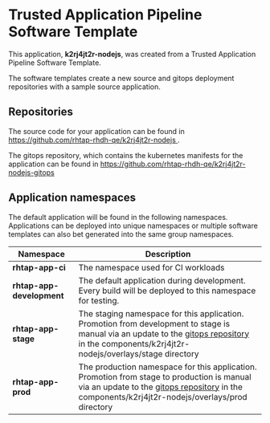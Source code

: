 # Trusted Application Pipeline Software Template

This application, **k2rj4jt2r-nodejs**, was created from a Trusted Application Pipeline Software Template.

The software templates create a new source and gitops deployment repositories with a sample source application. 

## Repositories

The source code for your application can be found in [https://github.com/rhtap-rhdh-qe/k2rj4jt2r-nodejs ](https://github.com/rhtap-rhdh-qe/k2rj4jt2r-nodejs ).
 
The gitops repository, which contains the kubernetes manifests for the application can be found in 
[https://github.com/rhtap-rhdh-qe/k2rj4jt2r-nodejs-gitops ](https://github.com/rhtap-rhdh-qe/k2rj4jt2r-nodejs-gitops ) 

## Application namespaces 

The default application will be found in the following namespaces. Applications can be deployed into unique namespaces or multiple software templates can also bet generated into the same group namespaces.  

|  Namespace   |  Description   |  
| -------- | -------- |
| **rhtap-app-ci** | The namespace used for CI workloads |
| **rhtap-app-development** | The default application during development. Every build will be deployed to this namespace for testing. |
| **rhtap-app-stage** | The staging namespace for this application. Promotion from development to stage is manual via an update to the [gitops repository](https://github.com/rhtap-rhdh-qe/k2rj4jt2r-nodejs-gitops ) in the components/k2rj4jt2r-nodejs/overlays/stage directory |
| **rhtap-app-prod** | The production namespace for this application. Promotion from stage to production is manual via an update to the [gitops repository](https://github.com/rhtap-rhdh-qe/k2rj4jt2r-nodejs-gitops ) in the components/k2rj4jt2r-nodejs/overlays/prod directory |